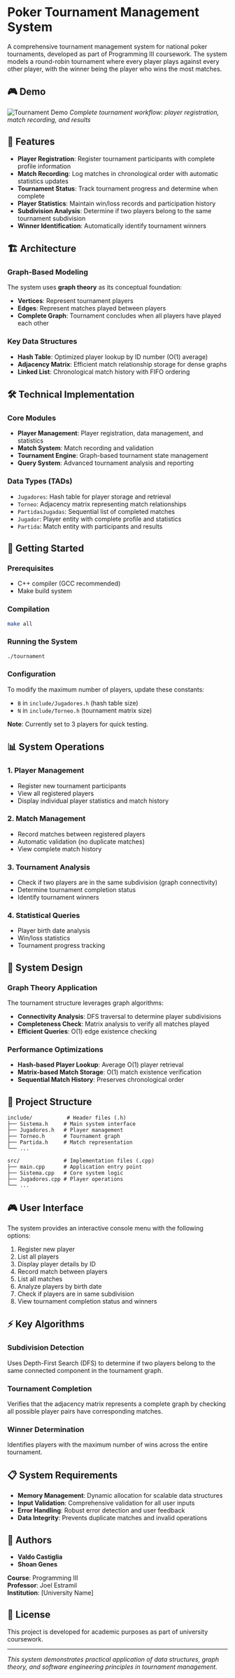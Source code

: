 # Poker Tournament Management System

A comprehensive tournament management system for national poker tournaments, developed as part of Programming III coursework. The system models a round-robin tournament where every player plays against every other player, with the winner being the player who wins the most matches.

## 🎮 Demo

![Tournament Demo](docs/images/demo.gif)
*Complete tournament workflow: player registration, match recording, and results*

## 🎯 Features

- **Player Registration**: Register tournament participants with complete profile information
- **Match Recording**: Log matches in chronological order with automatic statistics updates
- **Tournament Status**: Track tournament progress and determine when complete
- **Player Statistics**: Maintain win/loss records and participation history
- **Subdivision Analysis**: Determine if two players belong to the same tournament subdivision
- **Winner Identification**: Automatically identify tournament winners

## 🏗️ Architecture

### Graph-Based Modeling
The system uses **graph theory** as its conceptual foundation:
- **Vertices**: Represent tournament players
- **Edges**: Represent matches played between players
- **Complete Graph**: Tournament concludes when all players have played each other

### Key Data Structures
- **Hash Table**: Optimized player lookup by ID number (O(1) average)
- **Adjacency Matrix**: Efficient match relationship storage for dense graphs
- **Linked List**: Chronological match history with FIFO ordering

## 🛠️ Technical Implementation

### Core Modules
- **Player Management**: Player registration, data management, and statistics
- **Match System**: Match recording and validation
- **Tournament Engine**: Graph-based tournament state management
- **Query System**: Advanced tournament analysis and reporting

### Data Types (TADs)
- `Jugadores`: Hash table for player storage and retrieval
- `Torneo`: Adjacency matrix representing match relationships
- `PartidasJugadas`: Sequential list of completed matches
- `Jugador`: Player entity with complete profile and statistics
- `Partida`: Match entity with participants and results

## 🚀 Getting Started

### Prerequisites
- C++ compiler (GCC recommended)
- Make build system

### Compilation
```bash
make all
```

### Running the System
```bash
./tournament
```

### Configuration
To modify the maximum number of players, update these constants:
- `B` in `include/Jugadores.h` (hash table size)
- `N` in `include/Torneo.h` (tournament matrix size)

**Note**: Currently set to 3 players for quick testing.

## 📊 System Operations

### 1. Player Management
- Register new tournament participants
- View all registered players
- Display individual player statistics and match history

### 2. Match Management
- Record matches between registered players
- Automatic validation (no duplicate matches)
- View complete match history

### 3. Tournament Analysis
- Check if two players are in the same subdivision (graph connectivity)
- Determine tournament completion status
- Identify tournament winners

### 4. Statistical Queries
- Player birth date analysis
- Win/loss statistics
- Tournament progress tracking

## 🔧 System Design

### Graph Theory Application
The tournament structure leverages graph algorithms:
- **Connectivity Analysis**: DFS traversal to determine player subdivisions
- **Completeness Check**: Matrix analysis to verify all matches played
- **Efficient Queries**: O(1) edge existence checking

### Performance Optimizations
- **Hash-based Player Lookup**: Average O(1) player retrieval
- **Matrix-based Match Storage**: O(1) match existence verification
- **Sequential Match History**: Preserves chronological order

## 📁 Project Structure

```
include/           # Header files (.h)
├── Sistema.h     # Main system interface
├── Jugadores.h   # Player management
├── Torneo.h      # Tournament graph
├── Partida.h     # Match representation
└── ...

src/              # Implementation files (.cpp)
├── main.cpp      # Application entry point
├── Sistema.cpp   # Core system logic
├── Jugadores.cpp # Player operations
└── ...
```

## 🎮 User Interface

The system provides an interactive console menu with the following options:
1. Register new player
2. List all players
3. Display player details by ID
4. Record match between players
5. List all matches
6. Analyze players by birth date
7. Check if players are in same subdivision
8. View tournament completion status and winners

## ⚡ Key Algorithms

### Subdivision Detection
Uses Depth-First Search (DFS) to determine if two players belong to the same connected component in the tournament graph.

### Tournament Completion
Verifies that the adjacency matrix represents a complete graph by checking all possible player pairs have corresponding matches.

### Winner Determination
Identifies players with the maximum number of wins across the entire tournament.

## 📋 System Requirements

- **Memory Management**: Dynamic allocation for scalable data structures
- **Input Validation**: Comprehensive validation for all user inputs
- **Error Handling**: Robust error detection and user feedback
- **Data Integrity**: Prevents duplicate matches and invalid operations

## 👥 Authors

- **Valdo Castiglia**
- **Shoan Genes**

**Course**: Programming III  
**Professor**: Joel Estramil  
**Institution**: [University Name]

## 📄 License

This project is developed for academic purposes as part of university coursework.

---

*This system demonstrates practical application of data structures, graph theory, and software engineering principles in tournament management.*